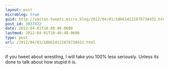 ```yaml
---
layout: post
microblog: true
guid: http://vmstan-tweets.micro.blog/2012/04/01/186614122878738432.html
post_id: 3037422
date: 2012-04-01T18:40:48-0600
lastmod: 2012-04-01T18:40:48-0600
type: post
url: /2012/04/01/186614122878738432.html
---
```

If you tweet about wrestling, I will take you 100% less seriously. Unless its done to talk about how stupid it is.
